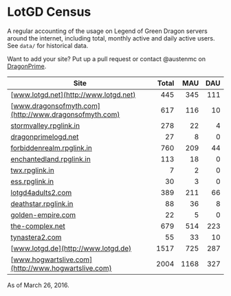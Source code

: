 # LotGD Census
A regular accounting of the usage on Legend of Green Dragon servers around the internet, including total, monthly active and daily active users. See `data/` for historical data.

Want to add your site? Put up a pull request or contact @austenmc on [DragonPrime](http://dragonprime.net).


Site | Total | MAU | DAU
--- | ---:| ---:| ---:
[www.lotgd.net](http://www.lotgd.net)|445|345|111
[www.dragonsofmyth.com](http://www.dragonsofmyth.com)|617|116|10
[stormvalley.rpglink.in](http://stormvalley.rpglink.in)|278|22|4
[dragonprimelogd.net](http://dragonprimelogd.net)|27|8|0
[forbiddenrealm.rpglink.in](http://forbiddenrealm.rpglink.in)|760|209|44
[enchantedland.rpglink.in](http://enchantedland.rpglink.in)|113|18|0
[twx.rpglink.in](http://twx.rpglink.in)|7|2|0
[ess.rpglink.in](http://ess.rpglink.in)|30|3|0
[lotgd4adults2.com](http://lotgd4adults2.com)|389|211|66
[deathstar.rpglink.in](http://deathstar.rpglink.in)|88|36|8
[golden-empire.com](http://golden-empire.com)|22|5|0
[the-complex.net](http://the-complex.net)|679|514|223
[tynastera2.com](http://tynastera2.com)|55|33|10
[www.lotgd.de](http://www.lotgd.de)|1517|725|287
[www.hogwartslive.com](http://www.hogwartslive.com)|2004|1168|327

As of March 26, 2016.
